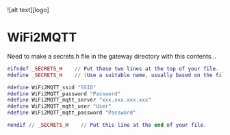 ![alt text][logo]
# WiFi2MQTT

Need to make a secrets.h file in the gateway directory with this contents...
```LUA
#ifndef _SECRETS_H    // Put these two lines at the top of your file.
#define _SECRETS_H    // (Use a suitable name, usually based on the file name.)

#define WiFi2MQTT_ssid "SSID"
#define WiFi2MQTT_password "Password"
#define WiFi2MQTT_mqtt_server "xxx.xxx.xxx.xxx"
#define WiFi2MQTT_mqtt_user "User"
#define WiFi2MQTT_mqtt_password "Password"

#endif // _SECRETS_H    // Put this line at the end of your file.
```

